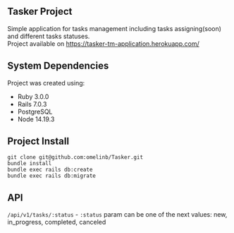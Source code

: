 
Tasker Project
-----------

Simple application for tasks management including tasks assigning(soon) and different tasks statuses.  
Project available on https://tasker-tm-application.herokuapp.com/

System Dependencies
-------------------

Project was created using:

- Ruby 3.0.0
- Rails 7.0.3
- PostgreSQL
- Node 14.19.3

Project Install
-------------------
```shell
git clone git@github.com:omelinb/Tasker.git
bundle install
bundle exec rails db:create
bundle exec rails db:migrate
```

API
---

`/api/v1/tasks/:status` - `:status` param can be one of the next values: new, in_progress, completed, canceled

